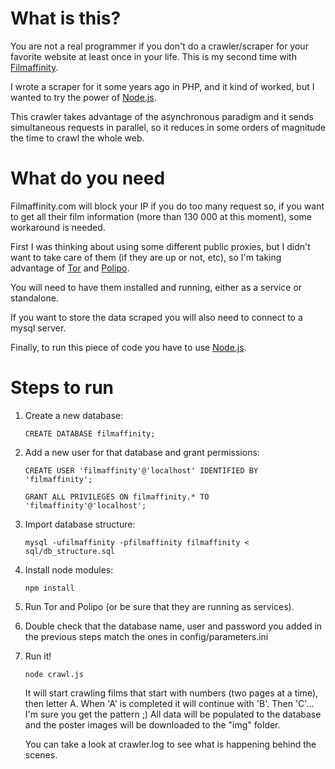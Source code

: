 # What is this?

You are not a real programmer if you don't do a crawler/scraper for your favorite website at least once in your life. This is my second time with [Filmaffinity](http://www.filmaffinity.com).

I wrote a scraper for it some years ago in PHP, and it kind of worked, but I wanted to try the power of [Node.js](https://nodejs.org).

This crawler takes advantage of the asynchronous paradigm and it sends simultaneous requests in parallel, so it reduces in some orders of magnitude the time to crawl the whole web.

# What do you need

Filmaffinity.com will block your IP if you do too many request so, if you want to get all their film information (more than 130 000 at this moment), some workaround is needed.

First I was thinking about using some different public proxies, but I didn't want to take care of them (if they are up or not, etc), so I'm taking advantage of [Tor](https://www.torproject.org/) and [Polipo](https://github.com/jech/polipo).

You will need to have them installed and running, either as a service or standalone.

If you want to store the data scraped you will also need to connect to a mysql server.

Finally, to run this piece of code you have to use [Node.js](https://nodejs.org).

# Steps to run

1. Create a new database:
    ```
    CREATE DATABASE filmaffinity;
    ```

2) Add a new user for that database and grant permissions:
    ```
    CREATE USER 'filmaffinity'@'localhost' IDENTIFIED BY 'filmaffinity';

    GRANT ALL PRIVILEGES ON filmaffinity.* TO 'filmaffinity'@'localhost';
    ```

3) Import database structure:
    ```
    mysql -ufilmaffinity -pfilmaffinity filmaffinity < sql/db_structure.sql
    ```

4) Install node modules:
    ```
    npm install
    ```

5) Run Tor and Polipo (or be sure that they are running as services).

6) Double check that the database name, user and password you added in the previous steps match the ones in config/parameters.ini

7) Run it!
    ```
    node crawl.js
    ```

    It will start crawling films that start with numbers (two pages at a time), then letter A. When 'A' is completed it will continue with 'B'. Then 'C'... I'm sure you get the pattern ;) All data will be populated to the database and the poster images will be downloaded to the "img" folder.

    You can take a look at crawler.log to see what is happening behind the scenes.
